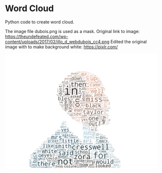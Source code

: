 # Word Cloud

Python code to create word cloud.

The image file dubois.png is used as a mask.
Original link to image: https://theundefeated.com/wp-content/uploads/2017/02/illo_d_webdubois_cc4.png
Edited the original image with to make background white: https://pixlr.com/

![W. E. B. Du Bois Word Cloud](https://github.com/amthomasjr/wordcloud/blob/main/output.png?raw=true)
